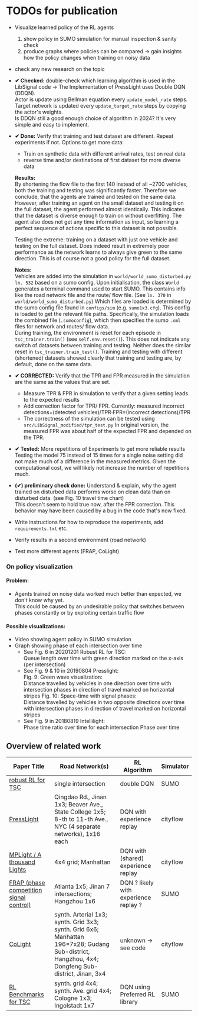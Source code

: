 
# TODOs for publication

- Visualize learned policy of the RL agents
    1. show policy in SUMO simulation for manual inspection & sanity check
    2. produce graphs where policies can be compared -> gain insights how the policy changes when training on noisy data

- check any new research on the topic

- **✔ Checked:** double-check which learning algorithm is used in the LibSignal code
  -> The Implementation of PressLight uses Double DQN (DDQN).  
  Actor is update using Bellman equation every `update_model_rate` steps.  
  Target network is updated every `update_target_rate` steps by copying the actor's weights.  
  Is DDQN still a good enough choice of algorithm in 2024? It's very simple and easy to implement.

- **✔ Done:** Verify that training and test dataset are different. Repeat experiments if not.
Options to get more data:
    - Train on synthetic data with different arrival rates, test on real data
    - reverse time and/or destinations of first dataset for more diverse data

  **Results:**  
  By shortening the flow file to the first 140 instead of all ~2700 vehicles, both the training and testing was significantly faster. Therefore we conclude, that the agents are trained and tested on the same data. However, after training an agent on the small dataset and testing it on the full dataset, the agent performed almost identically. This indicates that the dataset is diverse enough to train on without overfitting. The agent also does not get any time information as input, so learning a perfect sequence of actions specific to this dataset is not possible.

  Testing the extreme: training on a dataset with just one vehicle and testing on the full dataset. Does indeed result in extremely poor performance as the network learns to always give green to the same direction. This is of course not a good policy for the full dataset.
  
  **Notes:**  
  Vehicles are added into the simulation in `world/world_sumo_disturbed.py` `ln. 532` based on a sumo config.
  Upon initialisation, the class `World` generates a terminal command used to start SUMO. This contains info like the road network file and the route/ flow file. (See `ln. 370` in `world/world_sumo_disturbed.py`) Which files are loaded is determined by the sumo config file found in `configs/sim` (e.g. `sumo1x3.cfg`). This config is loaded to get the relevant file paths. Specifically, the simulation loads the combined file (`.sumoconfig`), which then specifies the sumo `.xml` files for network and routes/ flow data.  
  During training, the environment is reset for each episode in `tsc_trainer.train()` (see `self.env.reset()`). This does not indicate any switch of datasets between training and testing. Neither does the similar reset in `tsc_trainer.train_test()`. Training and testing with different (shortened) datasets showed clearly that training and testing are, by default, done on the same data.

- **✔ CORRECTED:** Verify that the TPR and FPR measured in the simulation are the same as the values that are set.
    - Measure TPR & FPR in simulation to verify that a given setting leads to the expected results
    - Add correction factor for TPR/ FPR. Currently:
    measured incorrect detections=(detected vehicles)/TPR⋅FPR=(incorrect detections)/TPR  
    - The correctness of the simulation can be tested using `src/LibSignal_modified/tpr_test.py`
  In original version, the measured FPR was about half of the expected FPR and depended on the TPR.

- **✔ Tested:** More repetitions of Experiments to get more reliable results  
  Testing the model 75 instead of 15 times for a single noise setting did not make much of a difference in the measured metrics. Given the computational cost, we will likely not increase the number of repetitions much.

- **(✔) preliminary check done:** Understand & explain, why the agent trained on disturbed data performs worse on clean data than on disturbed data. (see Fig. 10 travel time chart)  
  This doesn't seem to hold true now, after the FPR correction. This behavior may have been caused by a bug in the code that's now fixed.

- Write instructions for how to reproduce the experiments, add `requirements.txt` etc.

- Verify results in a second environment (road network)

- Test more different agents (FRAP, CoLight)


### On policy visualization

#### Problem:
- Agents trained on noisy data worked much better than expected, we don't know why yet.  
   This could be caused by an undesirable policy that switches between phases constantly or by exploiting certain traffic flow 
    
#### Possible visualizations:
- Video showing agent policy in SUMO simulation
- Graph showing phase of each intersection over time
   - See Fig. 6 in 20201201 Robust RL for TSC:  
      Queue length over time with green direction marked on the x-axis (per intersection)
   - See Fig. 9 & 10 in 20190804 Presslight:  
      Fig. 9: Green wave visualization:  
        Distance travelled by vehicles in one direction over time with intersection phases in direction of travel marked on horizontal stripes
    Fig. 10: Space-time with signal phases:  
    Distance travelled by vehicles in two opposite directions over time with intersection phases in direction of travel marked on horizontal stripes
   - See Fig. 9 in 20180819 Intellilight:  
    Phase time ratio over time for each intersection
Phase over time

## Overview of related work

| Paper Title | Road Network(s) | RL Algorithm | Simulator |
|-------------|-----------------|--------------|-----------|
| [robust RL for TSC](https://doi.org/10.1007/s42421-020-00029-6) | single intersection | double DQN | SUMO |
| [PressLight](https://doi.org/10.1145/3292500.3330949) | Qingdao Rd., Jinan 1x3;  Beaver Ave., State College 1x5;  8-th to 11-th Ave., NYC (4 separate networks), 1x16 each | DQN with  experience replay | cityflow |
| [MPLight /  A thousand Lights](https://doi.org/10.1609/aaai.v34i04.5744) | 4x4 grid;  Manhattan | DQN with (shared)  experience replay | cityflow |
| [FRAP (phase   competition   signal control)](https://doi.org/10.1145/3357384.3357900) | Atlanta 1x5;  Jinan 7 intersections;  Hangzhou 1x6 | DQN  ? likely with   experience replay ? | SUMO |
| [CoLight](https://doi.org/10.1145/3357384.3357902) | synth. Arterial 1x3;  synth. Grid 3x3;  synth. Grid 6x6;  Manhattan 196=7x28;  Gudang Sub-district, Hangzhou, 4x4;  Dongfeng Sub-district, Jinan, 3x4 | unknown -> see code | cityflow |
| [RL Benchmarks for TSC](https://datasets-benchmarks-proceedings.neurips.cc/paper/2021/hash/f0935e4cd5920aa6c7c996a5ee53a70f-Abstract-round1.html) | synth. grid 4x4;  synth. Ave. grid 4x4;  Cologne 1x3;  Ingolstadt 1x7 | DQN using Preferred RL library | SUMO |
